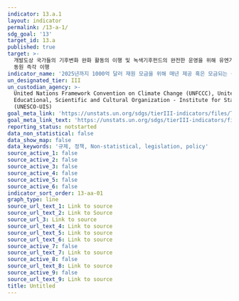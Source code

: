 ```yaml
---
indicator: 13.a.1
layout: indicator
permalink: /13-a-1/
sdg_goal: '13'
target_id: 13.a
published: true
target: >-
  개발도상 국가들의 기후변화 완화 활동의 이행 및 녹색기후펀드의 완전한 운영을 위해 유엔기후변화협약 상의 선진국들의 공약인 연간 $1000억
  동원 즉각 이행
indicator_name: '2025년까지 1000억 달러 재원 모금을 위해 매년 제공 혹은 모금되는 금액'
un_designated_tier: III
un_custodian_agency: >-
  United Nations Framework Convention on Climate Change (UNFCCC), United Nations
  Educational, Scientific and Cultural Organization - Institute for Statistics
  (UNESCO-UIS)
goal_meta_link: 'https://unstats.un.org/sdgs/tierIII-indicators/files/Tier3-13-a-01.pdf'
goal_meta_link_text: 'https://unstats.un.org/sdgs/tierIII-indicators/files/Tier3-13-a-01.pdf'
reporting_status: notstarted
data_non_statistical: false
data_show_map: false
data_keywords: '규제, 정책, Non-statistical, legislation, policy'
source_active_1: false
source_active_2: false
source_active_3: false
source_active_4: false
source_active_5: false
source_active_6: false
indicator_sort_order: 13-aa-01
graph_type: line
source_url_text_1: Link to source
source_url_text_2: Link to Source
source_url_3: Link to source
source_url_text_4: Link to source
source_url_text_5: Link to source
source_url_text_6: Link to source
source_active_7: false
source_url_text_7: Link to source
source_active_8: false
source_url_text_8: Link to source
source_active_9: false
source_url_text_9: Link to source
title: Untitled
---
```

